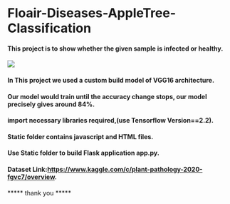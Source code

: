 # Floair-Diseases-AppleTree-Classification
#### This project is to show whether the given sample is infected or healthy.
<img src="http://www.missouribotanicalgarden.org/portals/0/Gardening/Gardening%20Help/images/Pests/Apple_Scab164.jpg">


#### In This project we used  a custom build model of VGG16 architecture.
#### Our model would train until the accuracy change stops, our model precisely gives around 84%.
#### import necessary libraries required,(use Tensorflow Version==2.2).
#### Static folder contains javascript and HTML files.
#### Use Static folder to build Flask application app.py.
#### Dataset Link:https://www.kaggle.com/c/plant-pathology-2020-fgvc7/overview.
***** thank you *****
